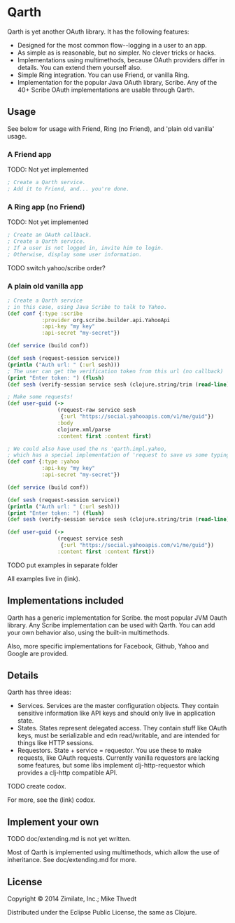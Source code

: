 # Qarth

Qarth is yet another OAuth library. It has the following features:

* Designed for the most common flow--logging in a user to an app.
* As simple as is reasonable, but no simpler. No clever tricks or hacks.
* Implementations using multimethods, because OAuth providers differ in details.
You can extend them yourself also.
* Simple Ring integration. You can use Friend, or vanilla Ring.
* Implementation for the popular Java OAuth library, Scribe. Any of the 40+
Scribe OAuth implementations are usable through Qarth.

## Usage

See below for usage with Friend, Ring (no Friend), and
'plain old vanilla' usage.

### A Friend app

TODO: Not yet implemented

```clojure
; Create a Qarth service.
; Add it to Friend, and... you're done.
```

### A Ring app (no Friend)

TODO: Not yet implemented

```clojure
; Create an OAuth callback.
; Create a Qarth service.
; If a user is not logged in, invite him to login.
; Otherwise, display some user information.
```

TODO switch yahoo/scribe order?

### A plain old vanilla app
```clojure
; Create a Qarth service
; in this case, using Java Scribe to talk to Yahoo.
(def conf {:type :scribe
           :provider org.scribe.builder.api.YahooApi
           :api-key "my key"
           :api-secret "my-secret"})

(def service (build conf))

(def sesh (request-session service))
(println ("Auth url: " (:url sesh)))
; The user can get the verification token from this url (no callback)
(print "Enter token: ") (flush)
(def sesh (verify-session service sesh (clojure.string/trim (read-line))))

; Make some requests!
(def user-guid (->
				(request-raw service sesh
				 {:url "https://social.yahooapis.com/v1/me/guid"})
				:body
				clojure.xml/parse
				:content first :content first)

; We could also have used the ns 'qarth.impl.yahoo,
; which has a special implementation of 'request to save us some typing.
(def conf {:type :yahoo
           :api-key "my key"
           :api-secret "my-secret"})

(def service (build conf))

(def sesh (request-session service))
(println ("Auth url: " (:url sesh)))
(print "Enter token: ") (flush)
(def sesh (verify-session service sesh (clojure.string/trim (read-line))))

(def user-guid (->
				(request service sesh
				 {:url "https://social.yahooapis.com/v1/me/guid"})
                :content first :content first))
```

TODO put examples in separate folder

All examples live in (link).

## Implementations included

Qarth has a generic implementation for Scribe.
the most popular JVM Oauth library. Any Scribe implementation
can be used with Qarth.
You can add your own behavior also, using the built-in multimethods.

Also, more specific implementations for Facebook, Github, Yahoo and Google
are provided.

## Details

Qarth has three ideas:

* Services. Services are the master configuration objects.
They contain sensitive information like API keys and should
only live in application state.
* States. States represent delegated access. They contain
stuff like OAuth keys, must be serializable and edn read/writable,
and are intended for things like HTTP sessions.
* Requestors. State + service = requestor. You use these
to make requests, like OAuth requests.
Currently vanilla requestors are lacking
some features, but some libs implement clj-http-requestor
which provides a clj-http compatible API.

TODO create codox.

For more, see the (link) codox.

## Implement your own

TODO doc/extending.md is not yet written.

Most of Qarth is implemented using multimethods,
which allow the use of inheritance.
See doc/extending.md for more.

## License

Copyright © 2014 Zimilate, Inc.; Mike Thvedt

Distributed under the Eclipse Public License, the same as Clojure.
